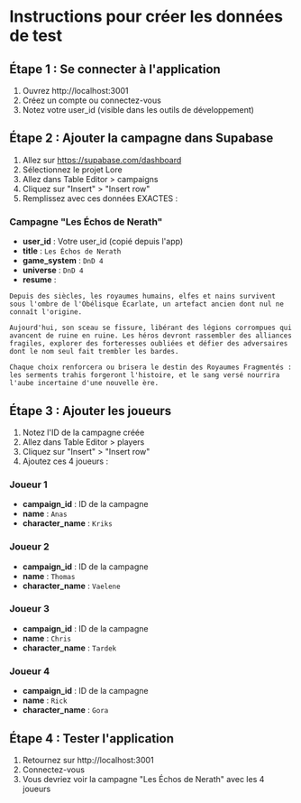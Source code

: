 # Instructions pour créer les données de test

## Étape 1 : Se connecter à l'application
1. Ouvrez http://localhost:3001
2. Créez un compte ou connectez-vous
3. Notez votre user_id (visible dans les outils de développement)

## Étape 2 : Ajouter la campagne dans Supabase
1. Allez sur https://supabase.com/dashboard
2. Sélectionnez le projet Lore
3. Allez dans Table Editor > campaigns
4. Cliquez sur "Insert" > "Insert row"
5. Remplissez avec ces données EXACTES :

### Campagne "Les Échos de Nerath"
- **user_id** : Votre user_id (copié depuis l'app)
- **title** : `Les Échos de Nerath`
- **game_system** : `DnD 4`
- **universe** : `DnD 4`
- **resume** : 
```
Depuis des siècles, les royaumes humains, elfes et nains survivent sous l'ombre de l'Obélisque Écarlate, un artefact ancien dont nul ne connaît l'origine.

Aujourd'hui, son sceau se fissure, libérant des légions corrompues qui avancent de ruine en ruine. Les héros devront rassembler des alliances fragiles, explorer des forteresses oubliées et défier des adversaires dont le nom seul fait trembler les bardes.

Chaque choix renforcera ou brisera le destin des Royaumes Fragmentés : les serments trahis forgeront l'histoire, et le sang versé nourrira l'aube incertaine d'une nouvelle ère.
```

## Étape 3 : Ajouter les joueurs
1. Notez l'ID de la campagne créée
2. Allez dans Table Editor > players
3. Cliquez sur "Insert" > "Insert row"
4. Ajoutez ces 4 joueurs :

### Joueur 1
- **campaign_id** : ID de la campagne
- **name** : `Anas`
- **character_name** : `Kriks`

### Joueur 2
- **campaign_id** : ID de la campagne
- **name** : `Thomas`
- **character_name** : `Vaelene`

### Joueur 3
- **campaign_id** : ID de la campagne
- **name** : `Chris`
- **character_name** : `Tardek`

### Joueur 4
- **campaign_id** : ID de la campagne
- **name** : `Rick`
- **character_name** : `Gora`

## Étape 4 : Tester l'application
1. Retournez sur http://localhost:3001
2. Connectez-vous
3. Vous devriez voir la campagne "Les Échos de Nerath" avec les 4 joueurs





